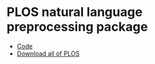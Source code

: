 # PLOS natural language preprocessing package

- [Code](code.md)
- [Download all of PLOS](https://www.plos.org/text-and-data-mining)
